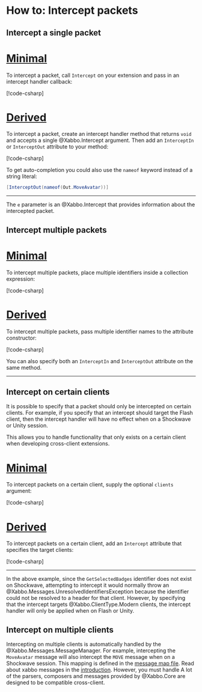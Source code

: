 # How to: Intercept packets

## Intercept a single packet

# [Minimal](#tab/minimal)

To intercept a packet, call `Intercept` on your extension and pass in an intercept handler callback:

[!code-csharp[](~/src/examples/packets/minimal/Program.cs?name=intercept-single-identifier)]

# [Derived](#tab/derived)

To intercept a packet, create an intercept handler method that returns `void` and accepts a single
@Xabbo.Intercept argument. Then add an `InterceptIn` or `InterceptOut` attribute to your method:

[!code-csharp[](~/src/examples/packets/derived/MyExtension.cs?name=intercept-single-identifier)]

To get auto-completion you could also use the `nameof` keyword instead of a string literal:
```csharp
[InterceptOut(nameof(Out.MoveAvatar))]
```

---

The `e` parameter is an @Xabbo.Intercept that provides information about the intercepted packet.

## Intercept multiple packets

# [Minimal](#tab/minimal)

To intercept multiple packets, place multiple identifiers inside a collection expression:

[!code-csharp[](~/src/examples/packets/minimal/Program.cs?name=intercept-multiple-identifiers)]

# [Derived](#tab/derived)

To intercept multiple packets, pass multiple identifier names to the attribute constructor:

[!code-csharp[](~/src/examples/packets/derived/MyExtension.cs?name=intercept-multiple-identifiers)]

You can also specify both an `InterceptIn` and `InterceptOut` attribute on the same method.

---

## Intercept on certain clients

It is possible to specify that a packet should only be intercepted on certain clients. For example,
if you specify that an intercept should target the Flash client, then the intercept handler will
have no effect when on a Shockwave or Unity session.

This allows you to handle functionality that only exists on a certain client when developing
cross-client extensions.

# [Minimal](#tab/minimal)

To intercept packets on a certain client, supply the optional `clients` argument:

[!code-csharp[](~/src/examples/packets/minimal/Program.cs?name=intercept-client)]

# [Derived](#tab/derived)

To intercept packets on a certain client, add an `Intercept` attribute that specifies the target
clients:

[!code-csharp[](~/src/examples/packets/derived/MyExtension.cs?name=intercept-client)]

---

In the above example, since the `GetSelectedBadges` identifier does not exist on Shockwave,
attempting to intercept it would normally throw an @Xabbo.Messages.UnresolvedIdentifiersException
because the identifier could not be resolved to a header for that client. However, by specifying
that the intercept targets @Xabbo.ClientType.Modern clients, the intercept handler will only be
applied when on Flash or Unity.

## Intercept on multiple clients

Intercepting on multiple clients is automatically handled by the @Xabbo.Messages.MessageManager.
For example, intercepting the `MoveAvatar` message will also intercept the `MOVE` message when on a
Shockwave session. This mapping is defined in the
[message map file](https://github.com/xabbo/messages/blob/main/messages.ini). Read about xabbo
messages in the [introduction](~/docs/introduction.md#xabbomessages). However, you must handle
A lot of the parsers, composers and messages provided by @Xabbo.Core are designed to be
compatible cross-client.